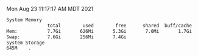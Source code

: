 Mon Aug 23 11:17:17 AM MDT 2021
```bash
System Memory
               total        used        free      shared  buff/cache   available
Mem:           7.7Gi       626Mi       5.3Gi       7.0Mi       1.7Gi       6.7Gi
Swap:          7.6Gi       256Mi       7.4Gi
System Storage
645M	.
```
```bash
